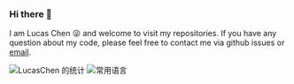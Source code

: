 ### Hi there 👋
I am Lucas Chen 😜 and welcome to visit my repositories.
If you have any question about my code, please feel free to contact me via github issues or [email](lucaschen_lc@outlook.com).

![LucasChen 的统计](https://github-readme-stats.vercel.app/api?username=LucasChenLC&count_private=true&show_icons=true) 
  ![常用语言](https://github-readme-stats.vercel.app/api/top-langs/?username=LucasChenLC&layout=compact) 
  
   <!--
